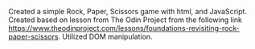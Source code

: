 Created a simple Rock, Paper, Scissors game with html, and JavaScript. Created based on lesson from The Odin Project from the following link
https://www.theodinproject.com/lessons/foundations-revisiting-rock-paper-scissors. Utilized DOM manipulation.